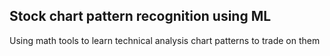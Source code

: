 ## Stock chart pattern recognition using ML

Using math tools to learn technical analysis chart patterns to trade on them
